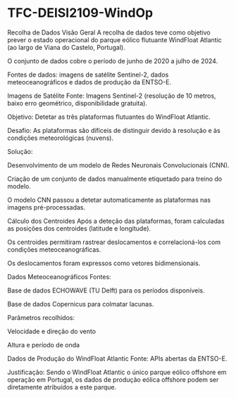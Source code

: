 # TFC-DEISI2109-WindOp
Recolha de Dados
Visão Geral
A recolha de dados teve como objetivo prever o estado operacional do parque eólico flutuante WindFloat Atlantic (ao largo de Viana do Castelo, Portugal).

O conjunto de dados cobre o período de junho de 2020 a julho de 2024.

Fontes de dados: imagens de satélite Sentinel-2, dados meteoceanográficos e dados de produção da ENTSO-E.

Imagens de Satélite
Fonte: Imagens Sentinel-2 (resolução de 10 metros, baixo erro geométrico, disponibilidade gratuita).

Objetivo: Detetar as três plataformas flutuantes do WindFloat Atlantic.

Desafio: As plataformas são difíceis de distinguir devido à resolução e às condições meteorológicas (nuvens).

Solução:

Desenvolvimento de um modelo de Redes Neuronais Convolucionais (CNN).

Criação de um conjunto de dados manualmente etiquetado para treino do modelo.

O modelo CNN passou a detetar automaticamente as plataformas nas imagens pré-processadas.

Cálculo dos Centroides
Após a deteção das plataformas, foram calculadas as posições dos centroides (latitude e longitude).

Os centroides permitiram rastrear deslocamentos e correlacioná-los com condições meteoceanográficas.

Os deslocamentos foram expressos como vetores bidimensionais.

Dados Meteoceanográficos
Fontes:

Base de dados ECHOWAVE (TU Delft) para os períodos disponíveis.

Base de dados Copernicus para colmatar lacunas.

Parâmetros recolhidos:

Velocidade e direção do vento

Altura e período de onda

Dados de Produção do WindFloat Atlantic
Fonte: APIs abertas da ENTSO-E.

Justificação: Sendo o WindFloat Atlantic o único parque eólico offshore em operação em Portugal, os dados de produção eólica offshore podem ser diretamente atribuídos a este parque.
